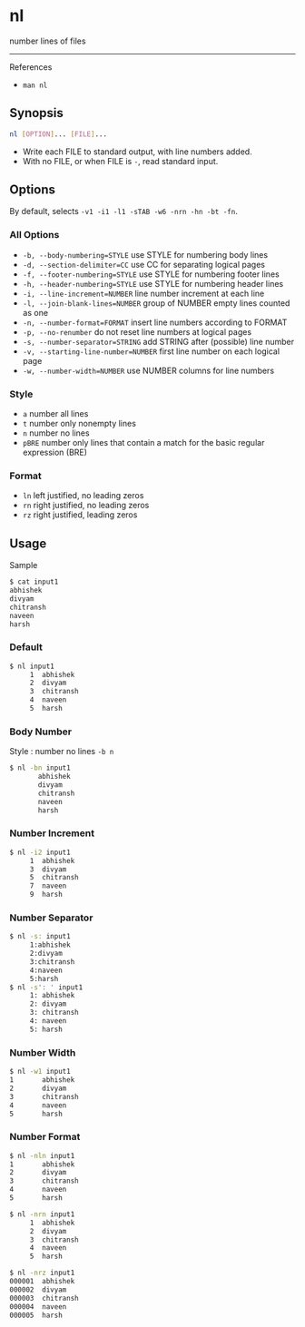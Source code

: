 # nl

number lines of files

---

References

- `man nl`

## Synopsis

```bash
nl [OPTION]... [FILE]...
```

- Write each FILE to standard output, with line numbers added.
- With no FILE, or when FILE is `-`, read standard input.

## Options

By default, selects `-v1 -i1 -l1 -sTAB -w6 -nrn -hn -bt -fn`.

### All Options

- `-b, --body-numbering=STYLE` use STYLE for numbering body lines
- `-d, --section-delimiter=CC` use CC for separating logical pages
- `-f, --footer-numbering=STYLE` use STYLE for numbering footer lines
- `-h, --header-numbering=STYLE` use STYLE for numbering header lines
- `-i, --line-increment=NUMBER` line number increment at each line
- `-l, --join-blank-lines=NUMBER` group of NUMBER empty lines counted as one
- `-n, --number-format=FORMAT` insert line numbers according to FORMAT
- `-p, --no-renumber` do not reset line numbers at logical pages
- `-s, --number-separator=STRING` add STRING after (possible) line number
- `-v, --starting-line-number=NUMBER` first line number on each logical page
- `-w, --number-width=NUMBER` use NUMBER columns for line numbers

### Style

- `a` number all lines
- `t` number only nonempty lines
- `n` number no lines
- `pBRE` number only lines that contain a match for the basic regular expression (BRE)

### Format

- `ln` left justified, no leading zeros
- `rn` right justified, no leading zeros
- `rz` right justified, leading zeros

## Usage

Sample

```bash
$ cat input1
abhishek
divyam
chitransh
naveen
harsh
```

### Default

```bash
$ nl input1
     1  abhishek
     2  divyam
     3  chitransh
     4  naveen
     5  harsh
```

### Body Number

Style : number no lines `-b n`

```bash
$ nl -bn input1
       abhishek
       divyam
       chitransh
       naveen
       harsh
```

### Number Increment

```bash
$ nl -i2 input1
     1  abhishek
     3  divyam
     5  chitransh
     7  naveen
     9  harsh
```

### Number Separator

```bash
$ nl -s: input1
     1:abhishek
     2:divyam
     3:chitransh
     4:naveen
     5:harsh
$ nl -s': ' input1
     1: abhishek
     2: divyam
     3: chitransh
     4: naveen
     5: harsh
```

### Number Width

```bash
$ nl -w1 input1
1       abhishek
2       divyam
3       chitransh
4       naveen
5       harsh
```

### Number Format

```bash
$ nl -nln input1
1       abhishek
2       divyam
3       chitransh
4       naveen
5       harsh

$ nl -nrn input1
     1  abhishek
     2  divyam
     3  chitransh
     4  naveen
     5  harsh

$ nl -nrz input1
000001  abhishek
000002  divyam
000003  chitransh
000004  naveen
000005  harsh
```
